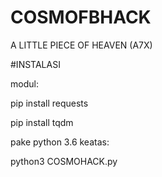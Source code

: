 # COSMOFBHACK
A LITTLE PIECE OF HEAVEN (A7X)

#INSTALASI

modul:

pip install requests

pip install tqdm

pake python 3.6 keatas:

python3 COSMOHACK.py
